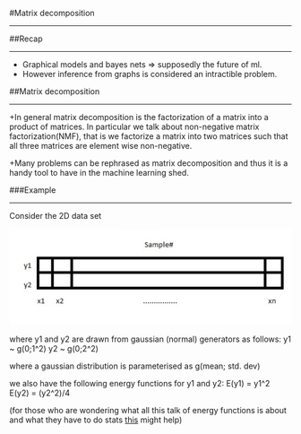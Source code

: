 #Matrix decomposition
___

##Recap
___
+ Graphical models and bayes nets => supposedly the future of ml.
+ However inference from graphs is considered an intractible problem.



##Matrix decomposition 
___

+In general matrix decomposition is the factorization of a matrix into a product of matrices. In particular we talk about non-negative matrix 
factorization(NMF), that is we factorize a matrix into two matrices such that all three matrices are element wise non-negative.

+Many problems can be rephrased as matrix decomposition and thus it is a handy tool to have in the machine learning shed.

###Example
___
Consider the 2D data set 

![Alt text](images/lecture-18/2DData.jpg)

where y1 and y2 are drawn from gaussian (normal) generators as follows:
	y1 ~ g(0;1^2)
	y2 ~ g(0;2^2)

where a gaussian distribution is parameterised as g(mean; std. dev)

we also have the following energy functions for y1 and y2:
	E(y1) = y1^2
	E(y2) = (y2^2)/4

(for those who are wondering what all this talk of energy functions is about and what they have to do stats [this](http://www.askamathematician.com/2010/02/q-whats-so-special-about-the-gaussian-distribution-a-k-a-a-normal-distribution-or-bell-curve) might help)
